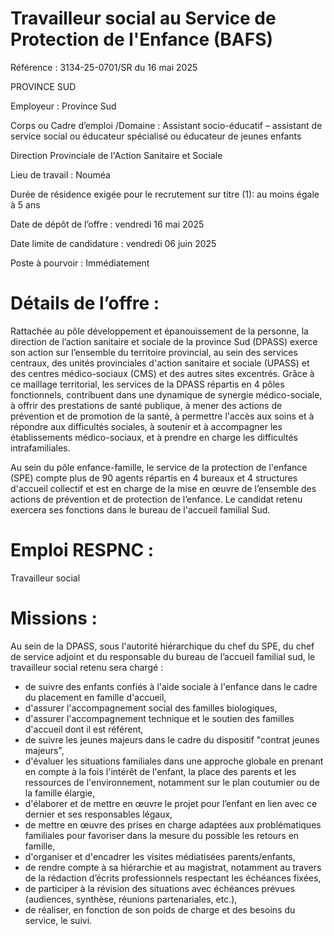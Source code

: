 # Travailleur social au Service de Protection de l'Enfance (BAFS)

Référence : 3134-25-0701/SR du 16 mai 2025

PROVINCE SUD

Employeur : Province Sud

Corps ou Cadre d’emploi /Domaine : Assistant socio-éducatif – assistant de service social ou éducateur spécialisé ou éducateur de jeunes enfants

Direction Provinciale de l'Action Sanitaire et Sociale

Lieu de travail : Nouméa

Durée de résidence exigée pour le recrutement sur titre (1): au moins égale à 5 ans

Date de dépôt de l’offre : vendredi 16 mai 2025

Date limite de candidature : vendredi 06 juin 2025

Poste à pourvoir : Immédiatement

# Détails de l’offre :

Rattachée au pôle développement et épanouissement de la personne, la direction de l’action sanitaire et sociale de la province Sud (DPASS) exerce son action sur l’ensemble du territoire provincial, au sein des services centraux, des unités provinciales d'action sanitaire et sociale (UPASS) et des centres médico-sociaux (CMS) et des autres sites excentrés. Grâce à ce maillage territorial, les services de la DPASS répartis en 4 pôles fonctionnels, contribuent dans une dynamique de synergie médico-sociale, à offrir des prestations de santé publique, à mener des actions de prévention et de promotion de la santé, à permettre l'accès aux soins et à répondre aux difficultés sociales, à soutenir et à accompagner les établissements médico-sociaux, et à prendre en charge les difficultés intrafamiliales.

Au sein du pôle enfance-famille, le service de la protection de l'enfance (SPE) compte plus de 90 agents répartis en 4 bureaux et 4 structures d'accueil collectif et est en charge de la mise en œuvre de l’ensemble des actions de prévention et de protection de l’enfance. Le candidat retenu exercera ses fonctions dans le bureau de l'accueil familial Sud.

# Emploi RESPNC :

Travailleur social

# Missions :

Au sein de la DPASS, sous l'autorité hiérarchique du chef du SPE, du chef de service adjoint et du responsable du bureau de l’accueil familial sud, le travailleur social retenu sera chargé :

- de suivre des enfants confiés à l'aide sociale à l'enfance dans le cadre du placement en famille d'accueil,
- d'assurer l'accompagnement social des familles biologiques,
- d'assurer l'accompagnement technique et le soutien des familles d'accueil dont il est référent,
- de suivre les jeunes majeurs dans le cadre du dispositif "contrat jeunes majeurs",
- d'évaluer les situations familiales dans une approche globale en prenant en compte à la fois l'intérêt de l'enfant, la place des parents et les ressources de l'environnement, notamment sur le plan coutumier ou de la famille élargie,
- d'élaborer et de mettre en œuvre le projet pour l’enfant en lien avec ce dernier et ses responsables légaux,
- de mettre en œuvre des prises en charge adaptées aux problématiques familiales pour favoriser dans la mesure du possible les retours en famille,
- d'organiser et d'encadrer les visites médiatisées parents/enfants,
- de rendre compte à sa hiérarchie et au magistrat, notamment au travers de la rédaction d’écrits professionnels respectant les échéances fixées,
- de participer à la révision des situations avec échéances prévues (audiences, synthèse, réunions partenariales, etc.),
- de réaliser, en fonction de son poids de charge et des besoins du service, le suivi.